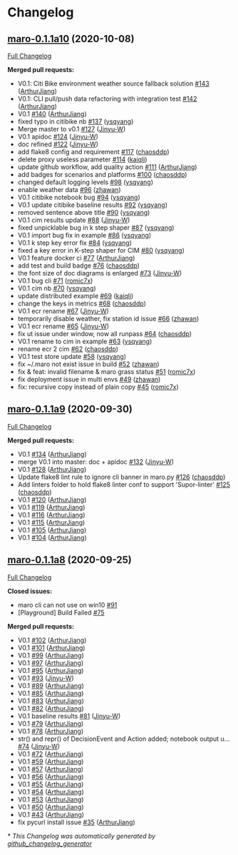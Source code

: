# Changelog

## [maro-0.1.1a10](https://github.com/microsoft/maro/tree/maro-0.1.1a10) (2020-10-08)

[Full Changelog](https://github.com/microsoft/maro/compare/maro-0.1.1a9...maro-0.1.1a10)

**Merged pull requests:**

- V0.1: Citi Bike environment weather source fallback solution [\#143](https://github.com/microsoft/maro/pull/143) ([ArthurJiang](https://github.com/ArthurJiang))
- V0.1: CLI pull/push data refactoring with integration test [\#142](https://github.com/microsoft/maro/pull/142) ([ArthurJiang](https://github.com/ArthurJiang))
- V0.1 [\#140](https://github.com/microsoft/maro/pull/140) ([ArthurJiang](https://github.com/ArthurJiang))
- fixed typo in citibike nb [\#137](https://github.com/microsoft/maro/pull/137) ([ysqyang](https://github.com/ysqyang))
- Merge master to v0.1 [\#127](https://github.com/microsoft/maro/pull/127) ([Jinyu-W](https://github.com/Jinyu-W))
- V0.1 apidoc [\#124](https://github.com/microsoft/maro/pull/124) ([Jinyu-W](https://github.com/Jinyu-W))
- doc refined [\#122](https://github.com/microsoft/maro/pull/122) ([Jinyu-W](https://github.com/Jinyu-W))
- add flake8 config and requirement [\#117](https://github.com/microsoft/maro/pull/117) ([chaosddp](https://github.com/chaosddp))
- delete proxy useless parameter [\#114](https://github.com/microsoft/maro/pull/114) ([kaiqli](https://github.com/kaiqli))
- update github workflow, add quality action [\#111](https://github.com/microsoft/maro/pull/111) ([ArthurJiang](https://github.com/ArthurJiang))
- add badges for scenarios and platforms [\#100](https://github.com/microsoft/maro/pull/100) ([chaosddp](https://github.com/chaosddp))
- changed default logging levels [\#98](https://github.com/microsoft/maro/pull/98) ([ysqyang](https://github.com/ysqyang))
- enable weather data [\#96](https://github.com/microsoft/maro/pull/96) ([zhawan](https://github.com/zhawan))
- V0.1 citibike notebook bug [\#94](https://github.com/microsoft/maro/pull/94) ([ysqyang](https://github.com/ysqyang))
- V0.1 update citibike baseline results [\#92](https://github.com/microsoft/maro/pull/92) ([ysqyang](https://github.com/ysqyang))
- removed sentence above title [\#90](https://github.com/microsoft/maro/pull/90) ([ysqyang](https://github.com/ysqyang))
- V0.1 cim results update [\#88](https://github.com/microsoft/maro/pull/88) ([Jinyu-W](https://github.com/Jinyu-W))
- fixed unpicklable bug in k step shaper [\#87](https://github.com/microsoft/maro/pull/87) ([ysqyang](https://github.com/ysqyang))
- V0.1 import bug fix in example [\#86](https://github.com/microsoft/maro/pull/86) ([ysqyang](https://github.com/ysqyang))
- V0.1 k step key error fix [\#84](https://github.com/microsoft/maro/pull/84) ([ysqyang](https://github.com/ysqyang))
- fixed a key error in K-step shaper for CIM [\#80](https://github.com/microsoft/maro/pull/80) ([ysqyang](https://github.com/ysqyang))
- V0.1 feature docker ci [\#77](https://github.com/microsoft/maro/pull/77) ([ArthurJiang](https://github.com/ArthurJiang))
- add test and build badge [\#76](https://github.com/microsoft/maro/pull/76) ([chaosddp](https://github.com/chaosddp))
- the font size of doc diagrams is enlarged [\#73](https://github.com/microsoft/maro/pull/73) ([Jinyu-W](https://github.com/Jinyu-W))
- V0.1 bug cli [\#71](https://github.com/microsoft/maro/pull/71) ([romic7x](https://github.com/romic7x))
- V0.1 cim nb [\#70](https://github.com/microsoft/maro/pull/70) ([ysqyang](https://github.com/ysqyang))
- update distributed example [\#69](https://github.com/microsoft/maro/pull/69) ([kaiqli](https://github.com/kaiqli))
- change the keys in metrics [\#68](https://github.com/microsoft/maro/pull/68) ([chaosddp](https://github.com/chaosddp))
- V0.1 ecr rename [\#67](https://github.com/microsoft/maro/pull/67) ([Jinyu-W](https://github.com/Jinyu-W))
- temporarily disable weather, fix station id issue [\#66](https://github.com/microsoft/maro/pull/66) ([zhawan](https://github.com/zhawan))
- V0.1 ecr rename [\#65](https://github.com/microsoft/maro/pull/65) ([Jinyu-W](https://github.com/Jinyu-W))
- fix ut issue under window, now all runpass [\#64](https://github.com/microsoft/maro/pull/64) ([chaosddp](https://github.com/chaosddp))
- V0.1 rename to cim in example [\#63](https://github.com/microsoft/maro/pull/63) ([ysqyang](https://github.com/ysqyang))
- rename ecr 2 cim [\#62](https://github.com/microsoft/maro/pull/62) ([chaosddp](https://github.com/chaosddp))
- V0.1 test store update [\#58](https://github.com/microsoft/maro/pull/58) ([ysqyang](https://github.com/ysqyang))
- fix ~/.maro not exist issue in build [\#52](https://github.com/microsoft/maro/pull/52) ([zhawan](https://github.com/zhawan))
- fix & feat: invalid filename & maro grass status [\#51](https://github.com/microsoft/maro/pull/51) ([romic7x](https://github.com/romic7x))
- fix deployment issue in multi envs [\#49](https://github.com/microsoft/maro/pull/49) ([zhawan](https://github.com/zhawan))
- fix: recursive copy instead of plain copy [\#45](https://github.com/microsoft/maro/pull/45) ([romic7x](https://github.com/romic7x))

## [maro-0.1.1a9](https://github.com/microsoft/maro/tree/maro-0.1.1a9) (2020-09-30)

[Full Changelog](https://github.com/microsoft/maro/compare/maro-0.1.1a8...maro-0.1.1a9)

**Merged pull requests:**

- V0.1 [\#134](https://github.com/microsoft/maro/pull/134) ([ArthurJiang](https://github.com/ArthurJiang))
- merge V0.1 into master: doc + apidoc [\#132](https://github.com/microsoft/maro/pull/132) ([Jinyu-W](https://github.com/Jinyu-W))
- V0.1 [\#128](https://github.com/microsoft/maro/pull/128) ([ArthurJiang](https://github.com/ArthurJiang))
- Update flake8 lint rule to ignore cli banner in maro.py [\#126](https://github.com/microsoft/maro/pull/126) ([chaosddp](https://github.com/chaosddp))
- Add linters folder to hold flake8 linter conf to support 'Supor-linter' [\#125](https://github.com/microsoft/maro/pull/125) ([chaosddp](https://github.com/chaosddp))
- V0.1 [\#120](https://github.com/microsoft/maro/pull/120) ([ArthurJiang](https://github.com/ArthurJiang))
- V0.1 [\#119](https://github.com/microsoft/maro/pull/119) ([ArthurJiang](https://github.com/ArthurJiang))
- V0.1 [\#116](https://github.com/microsoft/maro/pull/116) ([ArthurJiang](https://github.com/ArthurJiang))
- V0.1 [\#115](https://github.com/microsoft/maro/pull/115) ([ArthurJiang](https://github.com/ArthurJiang))
- V0.1 [\#105](https://github.com/microsoft/maro/pull/105) ([ArthurJiang](https://github.com/ArthurJiang))
- V0.1 [\#104](https://github.com/microsoft/maro/pull/104) ([ArthurJiang](https://github.com/ArthurJiang))

## [maro-0.1.1a8](https://github.com/microsoft/maro/tree/maro-0.1.1a8) (2020-09-25)

[Full Changelog](https://github.com/microsoft/maro/compare/d4dedfe8e1bfa983b6cf25806bbf4d5d09158f1e...maro-0.1.1a8)

**Closed issues:**

- maro cli can not use on win10 [\#91](https://github.com/microsoft/maro/issues/91)
- \[Playground\] Build Failed [\#75](https://github.com/microsoft/maro/issues/75)

**Merged pull requests:**

- V0.1 [\#102](https://github.com/microsoft/maro/pull/102) ([ArthurJiang](https://github.com/ArthurJiang))
- V0.1 [\#101](https://github.com/microsoft/maro/pull/101) ([ArthurJiang](https://github.com/ArthurJiang))
- V0.1 [\#99](https://github.com/microsoft/maro/pull/99) ([ArthurJiang](https://github.com/ArthurJiang))
- V0.1 [\#97](https://github.com/microsoft/maro/pull/97) ([ArthurJiang](https://github.com/ArthurJiang))
- V0.1 [\#95](https://github.com/microsoft/maro/pull/95) ([ArthurJiang](https://github.com/ArthurJiang))
- V0.1 [\#93](https://github.com/microsoft/maro/pull/93) ([Jinyu-W](https://github.com/Jinyu-W))
- V0.1 [\#89](https://github.com/microsoft/maro/pull/89) ([ArthurJiang](https://github.com/ArthurJiang))
- V0.1 [\#85](https://github.com/microsoft/maro/pull/85) ([ArthurJiang](https://github.com/ArthurJiang))
- V0.1 [\#83](https://github.com/microsoft/maro/pull/83) ([ArthurJiang](https://github.com/ArthurJiang))
- V0.1 [\#82](https://github.com/microsoft/maro/pull/82) ([ArthurJiang](https://github.com/ArthurJiang))
- V0.1 baseline results [\#81](https://github.com/microsoft/maro/pull/81) ([Jinyu-W](https://github.com/Jinyu-W))
- V0.1 [\#79](https://github.com/microsoft/maro/pull/79) ([ArthurJiang](https://github.com/ArthurJiang))
- V0.1 [\#78](https://github.com/microsoft/maro/pull/78) ([ArthurJiang](https://github.com/ArthurJiang))
- str\(\) and repr\(\) of DecisionEvent and Action added; notebook output u… [\#74](https://github.com/microsoft/maro/pull/74) ([Jinyu-W](https://github.com/Jinyu-W))
- V0.1 [\#72](https://github.com/microsoft/maro/pull/72) ([ArthurJiang](https://github.com/ArthurJiang))
- V0.1 [\#59](https://github.com/microsoft/maro/pull/59) ([ArthurJiang](https://github.com/ArthurJiang))
- V0.1 [\#57](https://github.com/microsoft/maro/pull/57) ([ArthurJiang](https://github.com/ArthurJiang))
- V0.1 [\#56](https://github.com/microsoft/maro/pull/56) ([ArthurJiang](https://github.com/ArthurJiang))
- V0.1 [\#55](https://github.com/microsoft/maro/pull/55) ([ArthurJiang](https://github.com/ArthurJiang))
- V0.1 [\#54](https://github.com/microsoft/maro/pull/54) ([ArthurJiang](https://github.com/ArthurJiang))
- V0.1 [\#53](https://github.com/microsoft/maro/pull/53) ([ArthurJiang](https://github.com/ArthurJiang))
- V0.1 [\#50](https://github.com/microsoft/maro/pull/50) ([ArthurJiang](https://github.com/ArthurJiang))
- V0.1 [\#43](https://github.com/microsoft/maro/pull/43) ([ArthurJiang](https://github.com/ArthurJiang))
- fix pycurl install issue [\#35](https://github.com/microsoft/maro/pull/35) ([ArthurJiang](https://github.com/ArthurJiang))



\* *This Changelog was automatically generated by [github_changelog_generator](https://github.com/github-changelog-generator/github-changelog-generator)*
